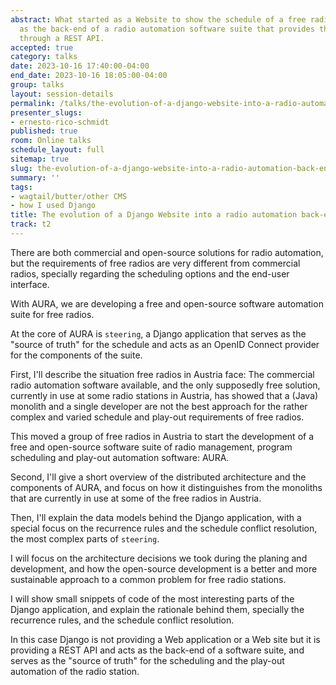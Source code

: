 ```yaml
---
abstract: What started as a Website to show the schedule of a free radio, has resurfaced
  as the back-end of a radio automation software suite that provides the schedule
  through a REST API.
accepted: true
category: talks
date: 2023-10-16 17:40:00-04:00
end_date: 2023-10-16 18:05:00-04:00
group: talks
layout: session-details
permalink: /talks/the-evolution-of-a-django-website-into-a-radio-automation-back-end/
presenter_slugs:
- ernesto-rico-schmidt
published: true
room: Online talks
schedule_layout: full
sitemap: true
slug: the-evolution-of-a-django-website-into-a-radio-automation-back-end
summary: ''
tags:
- wagtail/butter/other CMS
- how I used Django
title: The evolution of a Django Website into a radio automation back-end
track: t2
---
```


There are both commercial and open-source solutions for radio automation, but the requirements of free radios are very different from commercial radios, specially regarding the scheduling options and the end-user interface.

With AURA, we are developing a free and open-source software automation suite for free radios.

At the core of AURA is `steering`, a Django application that serves as the "source of truth" for the schedule and acts as an OpenID Connect provider for the components of the suite.

First, I'll describe the situation free radios in Austria face: The commercial radio automation software available, and the only supposedly free solution, currently in use at some radio stations in Austria, has showed that a (Java) monolith and a single developer are not the best approach for the rather complex and varied schedule and play-out requirements of free radios.

This moved a group of free radios in Austria to start the development of a free and open-source software suite of radio management, program scheduling and play-out automation software: AURA.

Second, I'll give a short overview of the distributed architecture and the components of AURA, and focus on how it distinguishes from the monoliths that are currently in use at some of the free radios in Austria.

Then, I'll explain the data models behind the Django application, with a special focus on the recurrence rules and the schedule conflict resolution, the most complex parts of `steering`.

I will focus on the architecture decisions we took during the planing and development, and how the open-source development is a better and more sustainable approach to a common problem for free radio stations.

I will show small snippets of code of the most interesting parts of the Django application, and explain the rationale behind them, specially the recurrence rules, and the schedule conflict resolution.

In this case Django is not providing a Web application or a Web site but it is providing a REST API and acts as the back-end of a software suite, and serves as the "source of truth" for the scheduling and the play-out automation of the radio station.
